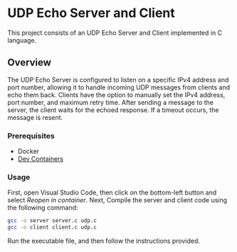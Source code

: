# UDP Echo Server and Client

This project consists of an UDP Echo Server and Client implemented in C language.

## Overview

The UDP Echo Server is configured to listen on a specific IPv4 address and port number, allowing it to handle incoming UDP messages from clients and echo them back. 
Clients have the option to manually set the IPv4 address, port number, and maximum retry time. After sending a message to the server, the client waits for the echoed response. If a timeout occurs, the message is resent.

### Prerequisites

- Docker
- [Dev Containers](https://marketplace.visualstudio.com/items?itemName=ms-vscode-remote.remote-containers)

### Usage

First, open Visual Studio Code, then click on the bottom-left button and select _Reopen in container_.
Next, Compile the server and client code using the following command:

```bash
gcc -o server server.c udp.c
gcc -o client client.c udp.c
```

Run the executable file, and then follow the instructions provided.
